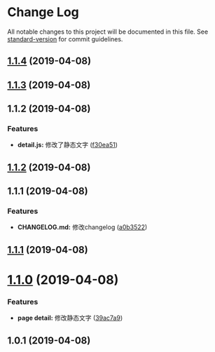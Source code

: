 # Change Log

All notable changes to this project will be documented in this file. See [standard-version](https://github.com/conventional-changelog/standard-version) for commit guidelines.

## [1.1.4](https://github.com/topiniu/ReactStack/compare/v1.1.3...v1.1.4) (2019-04-08)



## [1.1.3](https://github.com/topiniu/ReactStack/compare/v1.1.2...v1.1.3) (2019-04-08)



## 1.1.2 (2019-04-08)


### Features

* **detail.js:** 修改了静态文字 ([f30ea51](https://github.com/topiniu/ReactStack/commit/f30ea51))



## [1.1.2](https://github.com/topiniu/ReactStack/compare/v1.1.1...v1.1.2) (2019-04-08)



## 1.1.1 (2019-04-08)


### Features

* **CHANGELOG.md:** 修改changelog ([a0b3522](https://github.com/topiniu/ReactStack/commit/a0b3522))



## [1.1.1](https://github.com/topiniu/ReactStack/compare/v1.1.0...v1.1.1) (2019-04-08)



# [1.1.0](https://github.com/topiniu/ReactStack/compare/v1.0.1...v1.1.0) (2019-04-08)


### Features

* **page detail:** 修改静态文字 ([39ac7a9](https://github.com/topiniu/ReactStack/commit/39ac7a9))



## 1.0.1 (2019-04-08)
